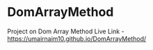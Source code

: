# DomArrayMethod
Project on Dom Array Method
Live Link - https://umairnaim10.github.io/DomArrayMethod/
